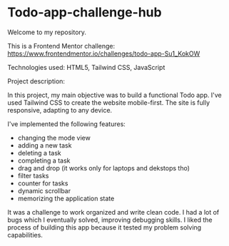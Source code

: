 # Todo-app-challenge-hub

Welcome to my repository.

This is a Frontend Mentor challenge: https://www.frontendmentor.io/challenges/todo-app-Su1_KokOW

Technologies used: HTML5, Tailwind CSS, JavaScript

Project description:

In this project, my main objective was to build a functional Todo app. I've used Tailwind CSS to
create the website mobile-first. The site is fully responsive, adapting to any device. 

I've implemented the following features:
- changing the mode view
- adding a new task
- deleting a task
- completing a task
- drag and drop (it works only for laptops and dekstops tho)
- filter tasks
- counter for tasks
- dynamic scrollbar
- memorizing the application state

It was a challenge to work organized and write clean code. I had a lot of bugs which I eventually
solved, improving debugging skills. I liked the process of building this app because it tested
my problem solving capabilities. 

